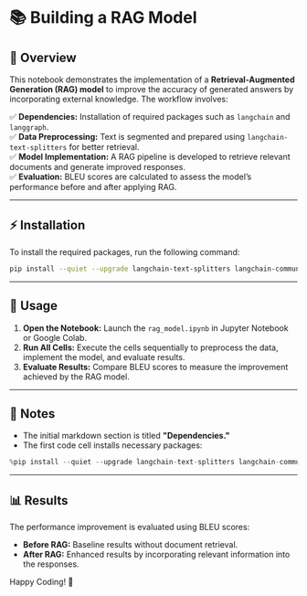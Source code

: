 # 📚 Building a RAG Model

## 🚀 Overview
This notebook demonstrates the implementation of a **Retrieval-Augmented Generation (RAG) model** to improve the accuracy of generated answers by incorporating external knowledge. The workflow involves:

✅ **Dependencies:** Installation of required packages such as `langchain` and `langgraph`.                                                 
✅ **Data Preprocessing:** Text is segmented and prepared using `langchain-text-splitters` for better retrieval.  
✅ **Model Implementation:** A RAG pipeline is developed to retrieve relevant documents and generate improved responses.  
✅ **Evaluation:** BLEU scores are calculated to assess the model’s performance before and after applying RAG.

---

## ⚡️ Installation
To install the required packages, run the following command:

```bash
pip install --quiet --upgrade langchain-text-splitters langchain-community langgraph
```

---

## 📖 Usage
1. **Open the Notebook:** Launch the `rag_model.ipynb` in Jupyter Notebook or Google Colab.
2. **Run All Cells:** Execute the cells sequentially to preprocess the data, implement the model, and evaluate results.
3. **Evaluate Results:** Compare BLEU scores to measure the improvement achieved by the RAG model.

---

## 📝 Notes
- The initial markdown section is titled **"Dependencies."**
- The first code cell installs necessary packages:
```python
%pip install --quiet --upgrade langchain-text-splitters langchain-community langgraph
```

---

## 📊 Results
The performance improvement is evaluated using BLEU scores:
- **Before RAG:** Baseline results without document retrieval.
- **After RAG:** Enhanced results by incorporating relevant information into the responses.

Happy Coding! 🎉
